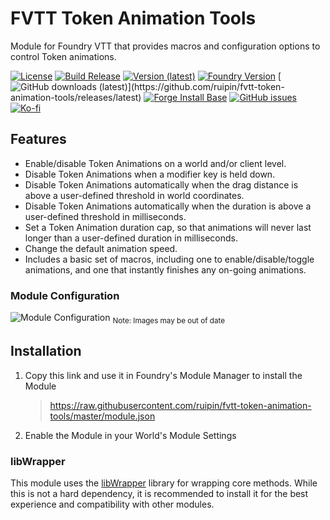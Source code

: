 # FVTT Token Animation Tools
Module for Foundry VTT that provides macros and configuration options to control Token animations.

[![License](https://img.shields.io/github/license/ruipin/fvtt-token-animation-tools)](LICENSE)
[![Build Release](https://github.com/ruipin/fvtt-token-animation-tools/workflows/Build%20Release/badge.svg)](https://github.com/ruipin/fvtt-token-animation-tools/releases/latest)
[![Version (latest)](https://img.shields.io/github/v/release/ruipin/fvtt-token-animation-tools)](https://github.com/ruipin/fvtt-token-animation-tools/releases/latest)
[![Foundry Version](https://img.shields.io/badge/dynamic/json.svg?url=https://github.com/ruipin/fvtt-token-animation-tools/releases/latest/download/module.json&label=Foundry%20Version&query=$.compatibleCoreVersion&colorB=blueviolet)](https://github.com/ruipin/fvtt-token-animation-tools/releases/latest)
[![GitHub downloads (latest)](https://img.shields.io/badge/dynamic/json?label=Downloads@latest&query=assets[?(@.name.includes('zip'))].download_count&url=https://api.github.com/repos/ruipin/fvtt-token-animation-tools/releases/latest&color=green)](https://github.com/ruipin/fvtt-token-animation-tools/releases/latest)
[![Forge Install Base](https://img.shields.io/badge/dynamic/json?label=Forge%20Install%20Base&query=package.installs&suffix=%&url=https://forge-vtt.com/api/bazaar/package/token-animation-tools&colorB=brightgreen)](https://forge-vtt.com/)
[![GitHub issues](https://img.shields.io/github/issues-raw/ruipin/fvtt-token-animation-tools)](https://github.com/ruipin/fvtt-token-animation-tools/issues)
[![Ko-fi](https://img.shields.io/badge/-buy%20me%20a%20coffee-%23FF5E5B?logo=Ko-fi&logoColor=white)](https://ko-fi.com/ruipin)


## Features

* Enable/disable Token Animations on a world and/or client level.
* Disable Token Animations when a modifier key is held down.
* Disable Token Animations automatically when the drag distance is above a user-defined threshold in world coordinates.
* Disable Token Animations automatically when the duration is above a user-defined threshold in milliseconds.
* Set a Token Animation duration cap, so that animations will never last longer than a user-defined duration in milliseconds.
* Change the default animation speed.
* Includes a basic set of macros, including one to enable/disable/toggle animations, and one that instantly finishes any on-going animations.


### Module Configuration

![Module Configuration](https://github.com/ruipin/fvtt-token-animation-tools/blob/7bd879c67528e9ccf031a1509731c1ae7f61f8c5/module-settings.png)
<sub>Note: Images may be out of date</sub>


## Installation
1. Copy this link and use it in Foundry's Module Manager to install the Module

    > https://raw.githubusercontent.com/ruipin/fvtt-token-animation-tools/master/module.json

2. Enable the Module in your World's Module Settings


### libWrapper

This module uses the [libWrapper](https://github.com/ruipin/fvtt-lib-wrapper) library for wrapping core methods. While this is not a hard dependency, it is recommended to install it for the best experience and compatibility with other modules.
